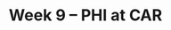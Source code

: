 ---
layout: game
title: Week 9 – PHI at CAR
season: 1999
game_id: 1999_09_PHI_CAR
away_team: PHI
home_team: CAR
---